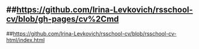 ##https://github.com/Irina-Levkovich/rsschool-cv/blob/gh-pages/cv%2Cmd
---
##https://github.com/Irina-Levkovich/rsschool-cv/blob/rsschool-cv-html/index.html
